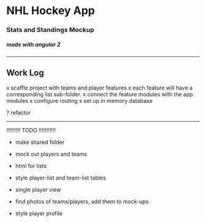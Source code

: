 # NHL Hockey App 
### Stats and Standings Mockup
##### made with angular 2
---


## Work Log


x  scaffle project with teams and player features 
x  each feature will have a corresponding list sub-folder.
x  connect the feature modules with the app modules
x  configure routing
x  set up in memory database

?  refactor

---
!!!!!!!!!  TODO  !!!!!!!!!!!


-  make shared folder
-  mock out players and teams
-  html for lists 
-  style player-list and team-list tables

-  single player view
-  find photos of teams/players, add them to mock-ups
-  style player profile



